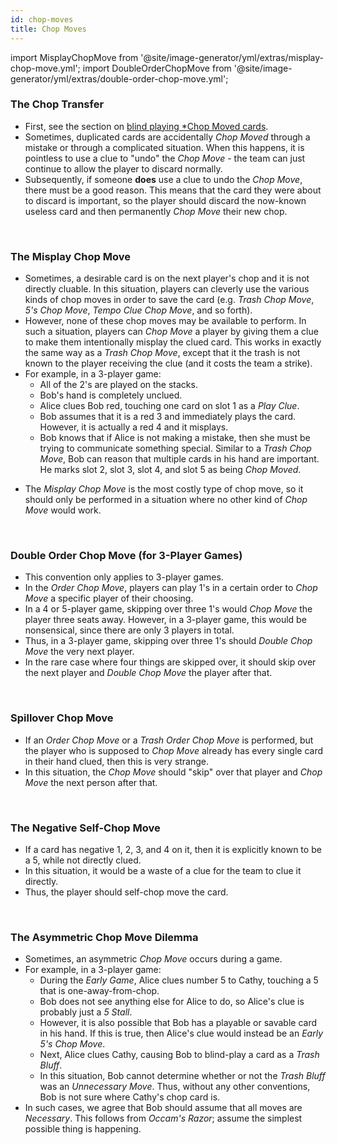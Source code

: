 ```yaml
---
id: chop-moves
title: Chop Moves
---
```


import MisplayChopMove from '@site/image-generator/yml/extras/misplay-chop-move.yml';
import DoubleOrderChopMove from '@site/image-generator/yml/extras/double-order-chop-move.yml';

### The Chop Transfer

- First, see the section on [blind playing \*Chop Moved cards](../level-6.md#blind-playing-chop-moved-cards).
- Sometimes, duplicated cards are accidentally _Chop Moved_ through a mistake or through a complicated situation. When this happens, it is pointless to use a clue to "undo" the _Chop Move_ - the team can just continue to allow the player to discard normally.
- Subsequently, if someone **does** use a clue to undo the _Chop Move_, there must be a good reason. This means that the card they were about to discard is important, so the player should discard the now-known useless card and then permanently _Chop Move_ their new chop.

<br />

### The Misplay Chop Move

- Sometimes, a desirable card is on the next player's chop and it is not directly cluable. In this situation, players can cleverly use the various kinds of chop moves in order to save the card (e.g. _Trash Chop Move_, _5's Chop Move_, _Tempo Clue Chop Move_, and so forth).
- However, none of these chop moves may be available to perform. In such a situation, players can _Chop Move_ a player by giving them a clue to make them intentionally misplay the clued card. This works in exactly the same way as a _Trash Chop Move_, except that it the trash is not known to the player receiving the clue (and it costs the team a strike).
- For example, in a 3-player game:
  - All of the 2's are played on the stacks.
  - Bob's hand is completely unclued.
  - Alice clues Bob red, touching one card on slot 1 as a _Play Clue_.
  - Bob assumes that it is a red 3 and immediately plays the card. However, it is actually a red 4 and it misplays.
  - Bob knows that if Alice is not making a mistake, then she must be trying to communicate something special. Similar to a _Trash Chop Move_, Bob can reason that multiple cards in his hand are important. He marks slot 2, slot 3, slot 4, and slot 5 as being _Chop Moved_.

<MisplayChopMove />

- The _Misplay Chop Move_ is the most costly type of chop move, so it should only be performed in a situation where no other kind of _Chop Move_ would work.

<br />

### Double Order Chop Move (for 3-Player Games)

- This convention only applies to 3-player games.
- In the _Order Chop Move_, players can play 1's in a certain order to _Chop Move_ a specific player of their choosing.
- In a 4 or 5-player game, skipping over three 1's would _Chop Move_ the player three seats away. However, in a 3-player game, this would be nonsensical, since there are only 3 players in total.
- Thus, in a 3-player game, skipping over three 1's should _Double Chop Move_ the very next player.
- In the rare case where four things are skipped over, it should skip over the next player and _Double Chop Move_ the player after that.

<DoubleOrderChopMove />

<br />

### Spillover Chop Move

- If an _Order Chop Move_ or a _Trash Order Chop Move_ is performed, but the player who is supposed to _Chop Move_ already has every single card in their hand clued, then this is very strange.
- In this situation, the _Chop Move_ should "skip" over that player and _Chop Move_ the next person after that.

<br />

### The Negative Self-Chop Move

- If a card has negative 1, 2, 3, and 4 on it, then it is explicitly known to be a 5, while not directly clued.
- In this situation, it would be a waste of a clue for the team to clue it directly.
- Thus, the player should self-chop move the card.

<br />

### The Asymmetric Chop Move Dilemma

- Sometimes, an asymmetric _Chop Move_ occurs during a game.
- For example, in a 3-player game:
  - During the _Early Game_, Alice clues number 5 to Cathy, touching a 5 that is one-away-from-chop.
  - Bob does not see anything else for Alice to do, so Alice's clue is probably just a _5 Stall_.
  - However, it is also possible that Bob has a playable or savable card in his hand. If this is true, then Alice's clue would instead be an _Early 5's Chop Move_.
  - Next, Alice clues Cathy, causing Bob to blind-play a card as a _Trash Bluff_.
  - In this situation, Bob cannot determine whether or not the _Trash Bluff_ was an _Unnecessary Move_. Thus, without any other conventions, Bob is not sure where Cathy's chop card is.
- In such cases, we agree that Bob should assume that all moves are _Necessary_. This follows from _Occam's Razor_; assume the simplest possible thing is happening.
